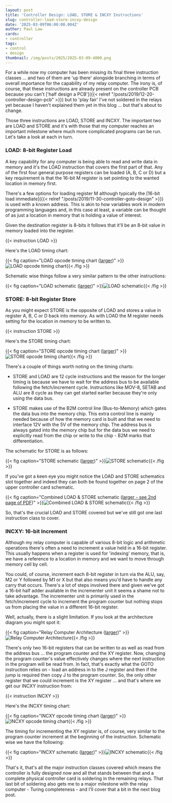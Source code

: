 ```yaml
---
layout: post
title: 'Controller Design: LOAD, STORE & INCXY Instructions'
slug: controller-load-store-incxy-design
date: '2025-03-09T06:00:00.004Z'
author: Paul Law
cards:
- controller
tags:
- control
- design
thumbnail: /img/posts/2025/2025-03-09-4000.png
---
```


For a while now my computer has been missing its final three instruction classes ... and two of them are 'up there' alongside
branching in terms of overall importance for the capability of my relay computer. The irony is, of course, that these
instructions are already present on the controller PCB because you can't
['half design a PCB']({{< relref "/posts/2019/12-20-controller-design-pcb" >}}) but to 'play fair' I've not soldered in
the relays yet because I haven't explained them yet in this blog ... but that's about to change.

Those three instructions are LOAD, STORE and INCXY. The important two are LOAD and STORE and it's with those that my
computer reaches an important milestone where much more complicated programs can be run. Let's take a look at each in
turn.

### LOAD: 8-bit Register Load

A key capability for any computer is being able to read and write data in memory and it's the LOAD instruction that covers
the first part of that. Any of the first four general purpose registers can be loaded (A, B, C or D) but a key requirement
is that the 16-bit M register is set pointing to the wanted location in memory first.

There's a few options for loading register M although typically the
[16-bit load immediate]({{< relref "/posts/2019/11-30-controller-goto-design" >}}) is used with a known address. This is akin to
how variables work in modern programming languages and, in this case at least, a variable can be thought of as just a location
in memory that is holding a value of interest.

Given the destination register is 8-bits it follows that it'll be an 8-bit value in memory loaded into the register.

{{< instruction LOAD >}}

Here's the LOAD timing chart:

{{< fig caption="LOAD opcode timing chart ([larger](/pdf/timing-load.pdf))" >}}![LOAD opcode timing chart](/img/posts/2025/2025-03-09-0000.png){{< /fig >}}

Schematic wise things follow a very similar pattern to the other instructions:

{{< fig caption="LOAD schematic ([larger](/img/posts/2025/2025-03-09-1001.png))" >}}![LOAD schematic](/img/posts/2025/2025-03-09-0001.png){{< /fig >}}

### STORE: 8-bit Register Store

As you might expect STORE is the opposite of LOAD and stores a value in register A, B, C or D back into memory. As with LOAD
the M register needs setting for the location in memory to be written to.

{{< instruction STORE >}}

Here's the STORE timing chart:

{{< fig caption="STORE opcode timing chart ([larger](/pdf/timing-store.pdf))" >}}![STORE opcode timing chart](/img/posts/2025/2025-03-09-0002.png){{< /fig >}}

There's a couple of things worth noting on the timing charts:

* STORE and LOAD are 12 cycle instructions and the reason for the longer timing is because we have to wait for the address
  bus to be available following the fetch/increment cycle. Instructions like MOV-8, SETAB and ALU are 8 cycle as they
  can get started earlier because they're only using the data bus.

* STORE makes use of the B2M control line (Bus-to-Memory) which gates the data bus into the memory chip. This extra control
  line is mainly needed because of how the memory card is built and that we need to interface 12V with the 5V of the memory
  chip. The address bus is always gated into the memory chip but for the data bus we need to explicitly read from the chip
  or write to the chip - B2M marks that differentiation.

The schematic for STORE is as follows:

{{< fig caption="STORE schematic ([larger](/img/posts/2025/2025-03-09-1003.png))" >}}![STORE schematic](/img/posts/2025/2025-03-09-0003.png){{< /fig >}}

If you've got a keen eye you might notice the LOAD and STORE schematics slot together and indeed they can both be found
together on page 2 of the upper controller card schematic.

{{< fig caption="Combined LOAD & STORE schematic ([larger - see 2nd page of PDF](/pdf/controller-hi.pdf))" >}}![Combined LOAD & STORE schematic](/img/posts/2025/2025-03-09-0004.png){{< /fig >}}

So, that's the crucial LOAD and STORE covered but we've still got one last instruction class to cover.

### INCXY: 16-bit Increment

Although my relay computer is capable of various 8-bit logic and arithmetic operations there's often a need to increment a
value held in a 16-bit register. This usually happens when a register is used for 'indexing' memory, that is, we have a
reference to a location in memory and we want to move through memory cell by cell.

You could, of course, increment each 8-bit register in turn via the ALU, say, M2 or Y followed by M1 or X but that also means
you'd have to handle any carry that occurs. There's a lot of steps involved there and given we've got a 16-bit half
adder available in the incrementer unit it seems a shame not to take advantage. The incrementer unit is primarily used in the
fetch/increment cycle to increment the program counter but nothing stops us from placing the value in a different 16-bit register.

Well, actually, there is a slight limitation. If you look at the architecture diagram you might spot it:

{{< fig caption="Relay Computer Architecture ([larger](/img/posts/shared/architecture-lg.png))" >}}![Relay Computer Architecture](/img/posts/shared/architecture-sm.png){{< /fig >}}

There's only two 16-bit registers that can be written to as well as read from the address bus ... the program counter and the XY
register. Now, changing the program counter's value effectively changes where the next instruction in the program will be read from.
In fact, that's exactly what the GOTO instruction relies on - load an address in to the J register and then if the jump is
required then copy J to the program counter. So, the only other register that we could increment is the XY register ... and that's
where we get our INCXY instruction from:

{{< instruction INCXY >}}

Here's the INCXY timing chart:

{{< fig caption="INCXY opcode timing chart ([larger](/pdf/timing-incxy.pdf))" >}}![INCXY opcode timing chart](/img/posts/2025/2025-03-09-0005.png){{< /fig >}}

The timing for incrementing the XY register is, of course, very similar to the program counter increment at the beginning of the
instruction. Schematic wise we have the following:

{{< fig caption="INCXY schematic ([larger](/img/posts/2025/2025-03-09-1006.png))" >}}![INCXY schematic](/img/posts/2025/2025-03-09-0006.png){{< /fig >}}

That's it, that's all the major instruction classes covered which means the controller is fully designed now and all that stands
between that and a complete physical controller card is soldering in the remaining relays. That last bit of soldering also gets
me to a major milestone with the relay computer - Turing completeness - and I'll cover that a bit in the next blog post.
